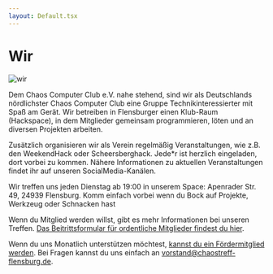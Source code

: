 ```yaml
---
layout: Default.tsx
---
```


# Wir

<img src="/home/chaostreff/Bilder/img-wir.jpg" alt="wir">

Dem Chaos Computer Club e.V. nahe stehend, sind wir als Deutschlands
nördlichster Chaos Computer Club eine Gruppe Technikinteressierter mit Spaß am Gerät. Wir
betreiben in Flensburger einen Klub-Raum (Hackspace), in dem Mitglieder
gemeinsam programmieren, löten und an diversen Projekten arbeiten.

Zusätzlich organisieren wir als Verein regelmäßig Veranstaltungen, wie z.B. den
WeekendHack oder Scheersberghack. Jede*r ist herzlich eingeladen, dort vorbei zu
kommen. Nähere Informationen zu aktuellen Veranstaltungen findet ihr auf unseren
SocialMedia-Kanälen.

Wir treffen uns jeden Dienstag ab 19:00 in unserem Space: Apenrader Str. 49,
24939 Flensburg. Komm einfach vorbei wenn du Bock auf Projekte, Werkzeug oder
Schnacken hast

Wenn du Mitglied werden willst, gibt es mehr Informationen bei unseren Treffen.
[Das Beitrittsformular für ordentliche Mitglieder findest du hier](https://chaostreff-flensburg.de/wp-content/uploads/2019/03/Chaostreff-Flensburg-Beitrittserklaerung.pdf).

Wenn du uns Monatlich unterstützen möchtest,
[kannst du ein Fördermitglied werden](https://chaostreff-flensburg.de/wp-content/uploads/2018/10/Beitrittserkla%CC%88rung-Fo%CC%88rdermitglied.pdf).
Bei Fragen kannst du uns einfach an <vorstand@chaostreff-flensburg.de>.
